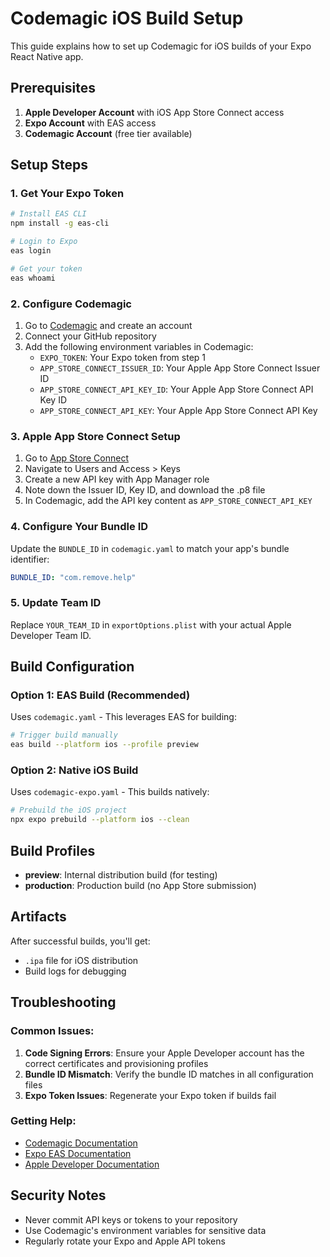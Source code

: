 # Codemagic iOS Build Setup

This guide explains how to set up Codemagic for iOS builds of your Expo React Native app.

## Prerequisites

1. **Apple Developer Account** with iOS App Store Connect access
2. **Expo Account** with EAS access
3. **Codemagic Account** (free tier available)

## Setup Steps

### 1. Get Your Expo Token

```bash
# Install EAS CLI
npm install -g eas-cli

# Login to Expo
eas login

# Get your token
eas whoami
```

### 2. Configure Codemagic

1. Go to [Codemagic](https://codemagic.io) and create an account
2. Connect your GitHub repository
3. Add the following environment variables in Codemagic:
   - `EXPO_TOKEN`: Your Expo token from step 1
   - `APP_STORE_CONNECT_ISSUER_ID`: Your Apple App Store Connect Issuer ID
   - `APP_STORE_CONNECT_API_KEY_ID`: Your Apple App Store Connect API Key ID
   - `APP_STORE_CONNECT_API_KEY`: Your Apple App Store Connect API Key

### 3. Apple App Store Connect Setup

1. Go to [App Store Connect](https://appstoreconnect.apple.com)
2. Navigate to Users and Access > Keys
3. Create a new API key with App Manager role
4. Note down the Issuer ID, Key ID, and download the .p8 file
5. In Codemagic, add the API key content as `APP_STORE_CONNECT_API_KEY`

### 4. Configure Your Bundle ID

Update the `BUNDLE_ID` in `codemagic.yaml` to match your app's bundle identifier:
```yaml
BUNDLE_ID: "com.remove.help"
```

### 5. Update Team ID

Replace `YOUR_TEAM_ID` in `exportOptions.plist` with your actual Apple Developer Team ID.

## Build Configuration

### Option 1: EAS Build (Recommended)
Uses `codemagic.yaml` - This leverages EAS for building:

```bash
# Trigger build manually
eas build --platform ios --profile preview
```

### Option 2: Native iOS Build
Uses `codemagic-expo.yaml` - This builds natively:

```bash
# Prebuild the iOS project
npx expo prebuild --platform ios --clean
```

## Build Profiles

- **preview**: Internal distribution build (for testing)
- **production**: Production build (no App Store submission)

## Artifacts

After successful builds, you'll get:
- `.ipa` file for iOS distribution
- Build logs for debugging

## Troubleshooting

### Common Issues:

1. **Code Signing Errors**: Ensure your Apple Developer account has the correct certificates and provisioning profiles
2. **Bundle ID Mismatch**: Verify the bundle ID matches in all configuration files
3. **Expo Token Issues**: Regenerate your Expo token if builds fail

### Getting Help:

- [Codemagic Documentation](https://docs.codemagic.io/)
- [Expo EAS Documentation](https://docs.expo.dev/build/introduction/)
- [Apple Developer Documentation](https://developer.apple.com/documentation/)

## Security Notes

- Never commit API keys or tokens to your repository
- Use Codemagic's environment variables for sensitive data
- Regularly rotate your Expo and Apple API tokens 